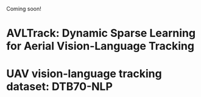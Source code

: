 Coming soon!

# AVLTrack: Dynamic Sparse Learning for Aerial Vision-Language Tracking



# UAV vision-language tracking dataset: DTB70-NLP
